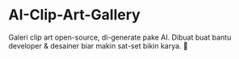 # AI-Clip-Art-Gallery
Galeri clip art open-source, di-generate pake AI. Dibuat buat bantu developer &amp; desainer biar makin sat-set bikin karya. 🚀
